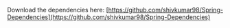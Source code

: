 Download the dependencies here:
[https://github.com/shivkumar98/Spring-Dependencies](https://github.com/shivkumar98/Spring-Dependencies)
